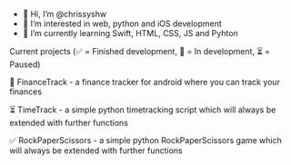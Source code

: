- 👋 Hi, I’m @chrissyshw
- 👀 I’m interested in web, python and iOS development
- 🌱 I’m currently learning Swift, HTML, CSS, JS and Pyhton

Current projects (✅ = Finished development, 🔧 = In development, ⏳ = Paused)

🔧 FinanceTrack - a finance tracker for android where you can track your finances

⏳ TimeTrack - a simple python timetracking script which will always be extended with further functions

✅ RockPaperScissors - a simple python RockPaperScissors game which will always be extended with further functions
